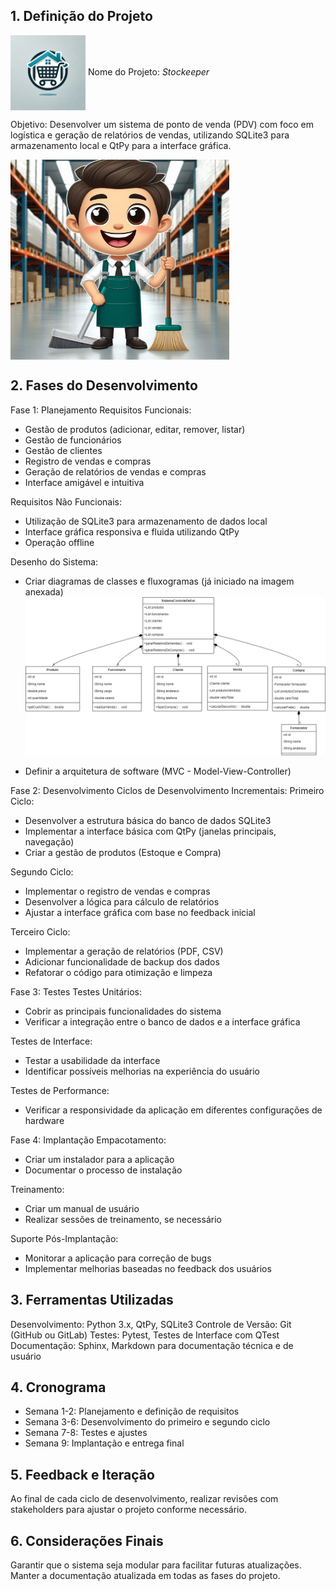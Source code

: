 ## 1. Definição do Projeto
<img src="Logo/WhatsApp Image 2024-08-16 at 8.00.15 PM (2).jpeg" alt="alt text" width="120" height="120" align="center">  Nome do Projeto: *Stockeeper* 


Objetivo: Desenvolver um sistema de ponto de venda (PDV) com foco em logística e geração de relatórios de vendas, utilizando SQLite3 para armazenamento local e QtPy para a interface gráfica.

<img src="Logo/WhatsApp Image 2024-08-16 at 7.52.24 PM.jpeg" alt="alt text" width="350" height="320" align="center">

## 2. Fases do Desenvolvimento
Fase 1: Planejamento
Requisitos Funcionais:

- Gestão de produtos (adicionar, editar, remover, listar)
- Gestão de funcionários
- Gestão de clientes
- Registro de vendas e compras
- Geração de relatórios de vendas e compras
- Interface amigável e intuitiva

Requisitos Não Funcionais:

- Utilização de SQLite3 para armazenamento de dados local
- Interface gráfica responsiva e fluida utilizando QtPy
- Operação offline

Desenho do Sistema:

- Criar diagramas de classes e fluxogramas (já iniciado na imagem anexada)
![alt text](UML's/StockKeeper.drawio.png)

- Definir a arquitetura de software (MVC - Model-View-Controller)

Fase 2: Desenvolvimento
Ciclos de Desenvolvimento Incrementais:
Primeiro Ciclo:

- Desenvolver a estrutura básica do banco de dados SQLite3
- Implementar a interface básica com QtPy (janelas principais, navegação)
- Criar a gestão de produtos (Estoque e Compra)

Segundo Ciclo:

- Implementar o registro de vendas e compras
- Desenvolver a lógica para cálculo de relatórios
- Ajustar a interface gráfica com base no feedback inicial

Terceiro Ciclo:

- Implementar a geração de relatórios (PDF, CSV)
- Adicionar funcionalidade de backup dos dados
- Refatorar o código para otimização e limpeza

Fase 3: Testes
Testes Unitários:

- Cobrir as principais funcionalidades do sistema
- Verificar a integração entre o banco de dados e a interface gráfica

Testes de Interface:

- Testar a usabilidade da interface
- Identificar possíveis melhorias na experiência do usuário

Testes de Performance:

- Verificar a responsividade da aplicação em diferentes configurações de hardware

Fase 4: Implantação
Empacotamento:

- Criar um instalador para a aplicação
- Documentar o processo de instalação

Treinamento:

- Criar um manual de usuário
- Realizar sessões de treinamento, se necessário

Suporte Pós-Implantação:

- Monitorar a aplicação para correção de bugs
- Implementar melhorias baseadas no feedback dos usuários
## 3. Ferramentas Utilizadas
Desenvolvimento: Python 3.x, QtPy, SQLite3
Controle de Versão: Git (GitHub ou GitLab)
Testes: Pytest, Testes de Interface com QTest
Documentação: Sphinx, Markdown para documentação técnica e de usuário
## 4. Cronograma
* Semana 1-2: Planejamento e definição de requisitos
* Semana 3-6: Desenvolvimento do primeiro e segundo ciclo
* Semana 7-8: Testes e ajustes
* Semana 9: Implantação e entrega final
## 5. Feedback e Iteração
Ao final de cada ciclo de desenvolvimento, realizar revisões com stakeholders para ajustar o projeto conforme necessário.
## 6. Considerações Finais
Garantir que o sistema seja modular para facilitar futuras atualizações.
Manter a documentação atualizada em todas as fases do projeto.
